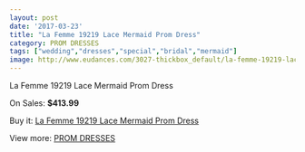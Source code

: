 ```yaml
---
layout: post
date: '2017-03-23'
title: "La Femme 19219 Lace Mermaid Prom Dress"
category: PROM DRESSES
tags: ["wedding","dresses","special","bridal","mermaid"]
image: http://www.eudances.com/3027-thickbox_default/la-femme-19219-lace-mermaid-prom-dress.jpg
---
```

La Femme 19219 Lace Mermaid Prom Dress

On Sales: **$413.99**
<a href="https://www.eudances.com/en/prom-dresses/1048-la-femme-19219-lace-mermaid-prom-dress.html"><amp-img layout="responsive" width="600" height="600" src="//www.eudances.com/3027-thickbox_default/la-femme-19219-lace-mermaid-prom-dress.jpg" alt="La Femme 19219 Lace Mermaid Prom Dress 0" /></a>
<a href="https://www.eudances.com/en/prom-dresses/1048-la-femme-19219-lace-mermaid-prom-dress.html"><amp-img layout="responsive" width="600" height="600" src="//www.eudances.com/3029-thickbox_default/la-femme-19219-lace-mermaid-prom-dress.jpg" alt="La Femme 19219 Lace Mermaid Prom Dress 1" /></a>
<a href="https://www.eudances.com/en/prom-dresses/1048-la-femme-19219-lace-mermaid-prom-dress.html"><amp-img layout="responsive" width="600" height="600" src="//www.eudances.com/3028-thickbox_default/la-femme-19219-lace-mermaid-prom-dress.jpg" alt="La Femme 19219 Lace Mermaid Prom Dress 2" /></a>

Buy it: [La Femme 19219 Lace Mermaid Prom Dress](https://www.eudances.com/en/prom-dresses/1048-la-femme-19219-lace-mermaid-prom-dress.html "La Femme 19219 Lace Mermaid Prom Dress")

View more: [PROM DRESSES](https://www.eudances.com/en/13-prom-dresses "PROM DRESSES")